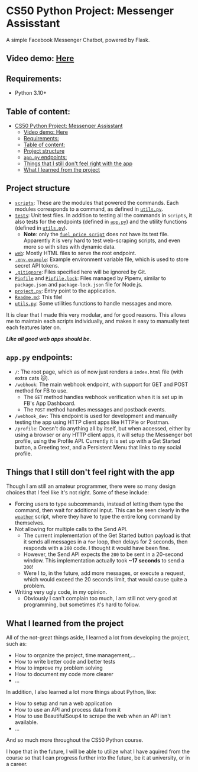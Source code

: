 # CS50 Python Project: Messenger Assisstant
A simple Facebook Messenger Chatbot, powered by Flask.
## Video demo: [Here]()

## Requirements: 
- Python 3.10+
## Table of content:
- [CS50 Python Project: Messenger Assisstant](#cs50-python-project-messenger-assisstant)
  - [Video demo: Here](#video-demo-here)
  - [Requirements:](#requirements)
  - [Table of content:](#table-of-content)
  - [Project structure](#project-structure)
  - [`app.py` endpoints:](#apppy-endpoints)
  - [Things that I still don't feel right with the app](#things-that-i-still-dont-feel-right-with-the-app)
  - [What I learned from the project](#what-i-learned-from-the-project)
## Project structure
- [`scripts`](./scripts/): These are the modules that powered the commands. Each modules corresponds to a command, as defined in [`utils.py`](./utils.py). 
- [`tests`](./tests/): Unit test files. In addition to testing all the commands in `scripts`, it also tests for the endpoints (defined in [`app.py`](app.py)) and the utility functions (defined in [`utils.py`](utils.py)).
  - **Note**: only the [`fuel_price script`](./scripts/fuel_price.py) does not have its test file. Apparently it is very hard to test web-scraping scripts, and even more so with sites with dynamic data.
- [`web`](./web/): Mostly HTML files to serve the root endpoint. 
- [`.env.example`](./.env.example): Example environment variable file, which is used to store secret API tokens.
- [`.gitignore`](./.gitignore): Files specified here will be ignored by Git.
- [`Pipfile`](./Pipfile) and [`Pipfile.lock`](./Pipfile.lock): Files managed by Pipenv, similar to `package.json` and `package-lock.json` file for Node.js.
- [`project.py`](./project.py): Entry point to the application.
- [`Readme.md`](./README.md): This file!
- [`utils.py`](./utils.py): Some utilities functions to handle messages and more.

It is clear that I made this very modular, and for good reasons. This allows me to maintain each scripts individually, and makes it easy to manually test each features later on.

***Like all good web apps should be.***

## `app.py` endpoints:
- `/`: The root page, which as of now just renders a `index.html` file (with extra cats 🐱).
- `/webhook`: The main webhook endpoint, with support for GET and POST method for FB to use.
  - The `GET` method handles webhook verification when it is set up in FB's App Dashboard.
  - The `POST` method handles messages and postback events.
- `/webhook_dev`: This endpoint is used for development and manually testing the app using HTTP client apps like HTTPie or Postman.
- `/profile`: Doesn't do anything all by itself, but when accessed, either by using a browser or any HTTP client apps, it will setup the Messenger bot profile, using the Profile API.
Currently it is set up with a Get Started button, a Greeting text, and a Persistent Menu that links to my social profile.

## Things that I still don't feel right with the app
Though I am still an amateur programmer, there were so many design choices that I feel like it's not right. 
Some of these include:

- Forcing users to type subcommands, instead of letting them type the command, then wait for additional input. This can be seen clearly in the [`weather`](./scripts/weather.py) script, where they have to type the entire long command by themselves.
- Not allowing for multiple calls to the Send API. 
  - The current implementation of the Get Started button payload is that it sends all messages in a `for` loop, then delays for 2 seconds, then responds with a `200` code. I thought it would have been fine.
  - However, the Send API expects the `200` to be sent in a 20-second window. This implementation actually took **~17 seconds** to send a `200`! 
  - Were I to, in the future, add more messages, or execute a request, which would exceed the 20 seconds limit, that would cause quite a problem.
- Writing very ugly code, in my opinion. 
  - Obviously I can't complain too much, I am still not very good at programming, but sometimes it's hard to follow.

## What I learned from the project
All of the not-great things aside, I learned a lot from developing the project, such as:
- How to organize the project, time management,...
- How to write better code and better tests
- How to improve my problem solving
- How to document my code more clearer
- ...
  
In addition, I also learned a lot more things about Python, like:
- How to setup and run a web application
- How to use an API and process data from it
- How to use BeautifulSoup4 to scrape the web when an API isn't available.
- ...

And so much more throughout the CS50 Python course. 

I hope that in the future, I will be able to utilize what I have aquired from the course so that I can progress further into the future, be it at university, or in a career.